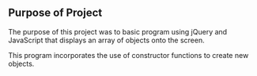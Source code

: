 ## Purpose of Project
The purpose of this project was to basic program using jQuery and JavaScript that displays an array of objects onto the screen.

This program incorporates the use of constructor functions to create new objects.  
